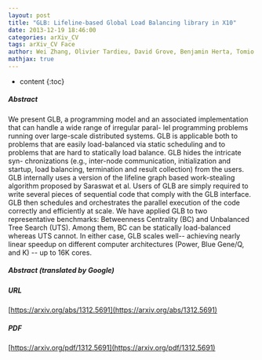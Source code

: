 ```yaml
---
layout: post
title: "GLB: Lifeline-based Global Load Balancing library in X10"
date: 2013-12-19 18:46:00
categories: arXiv_CV
tags: arXiv_CV Face
author: Wei Zhang, Olivier Tardieu, David Grove, Benjamin Herta, Tomio Kamada, Vijay Saraswat, Mikio Takeuchi
mathjax: true
---
```


* content
{:toc}

##### Abstract
We present GLB, a programming model and an associated implementation that can handle a wide range of irregular paral- lel programming problems running over large-scale distributed systems. GLB is applicable both to problems that are easily load-balanced via static scheduling and to problems that are hard to statically load balance. GLB hides the intricate syn- chronizations (e.g., inter-node communication, initialization and startup, load balancing, termination and result collection) from the users. GLB internally uses a version of the lifeline graph based work-stealing algorithm proposed by Saraswat et al. Users of GLB are simply required to write several pieces of sequential code that comply with the GLB interface. GLB then schedules and orchestrates the parallel execution of the code correctly and efficiently at scale. We have applied GLB to two representative benchmarks: Betweenness Centrality (BC) and Unbalanced Tree Search (UTS). Among them, BC can be statically load-balanced whereas UTS cannot. In either case, GLB scales well-- achieving nearly linear speedup on different computer architectures (Power, Blue Gene/Q, and K) -- up to 16K cores.

##### Abstract (translated by Google)


##### URL
[https://arxiv.org/abs/1312.5691](https://arxiv.org/abs/1312.5691)

##### PDF
[https://arxiv.org/pdf/1312.5691](https://arxiv.org/pdf/1312.5691)

